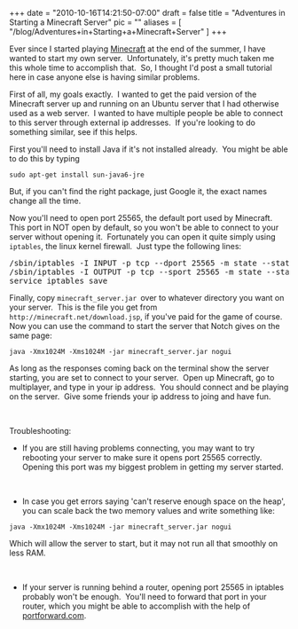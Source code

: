 
+++
date = "2010-10-16T14:21:50-07:00"
draft = false
title = "Adventures in Starting a Minecraft Server"
pic = ""
aliases = [
  "/blog/Adventures+in+Starting+a+Minecraft+Server"
]
+++

<p>Ever since I started playing <a href="http://www.minecraft.net/">Minecraft</a>  at the end of the summer, I&nbsp;have wanted to start my own server.&nbsp;  Unfortunately, it's pretty much taken me this whole time to accomplish  that.&nbsp; So, I&nbsp;thought I'd post a small tutorial here in case anyone else  is having similar problems.</p>
<p>First of all, my goals exactly.&nbsp; I&nbsp;wanted to get the paid version of  the Minecraft server up and running on an Ubuntu server that I&nbsp;had  otherwise used as a web server.&nbsp; I&nbsp;wanted to have multiple people be  able to connect to this server through external ip addresses.&nbsp; If you're  looking to do something similar, see if this helps.</p>
<p>First you'll need to install Java if it's not installed already.&nbsp; You might be able to do this by typing</p>
<p><code>sudo apt-get install sun-java6-jre<span style="font-family: Arial,Verdana,sans-serif;"> </span></code></p>
<p>But, if you can't find the right package, just Google it, the exact names change all the time.</p>
<p>Now you'll need to open port 25565, the default port used by  Minecraft.&nbsp; This port in NOT open by default, so you won't be able to  connect to your server without opening it.&nbsp; Fortunately you can open it  quite simply using <code>iptables</code>, the linux kernel firewall.&nbsp; Just type the following lines:</p>
<pre>
/sbin/iptables -I INPUT -p tcp --dport 25565 -m state --state NEW,ESTABLISHED -j ACCEPT
/sbin/iptables -I OUTPUT -p tcp --sport 25565 -m state --state ESTABLISHED -j ACCEPT
service iptables save
</pre>
<p>Finally, copy <code>minecraft_server.jar </code>over to whatever directory you want on your server.&nbsp; This is the file you get from <code>http://minecraft.net/download.jsp</code>, if you've paid for the game of course.&nbsp; Now you can use the command to start the server that Notch gives on the same page:</p>
<p><code>java -Xmx1024M -Xms1024M -jar minecraft_server.jar nogui</code></p>
<p>As long as the responses coming back on the terminal show the server  starting, you are set to connect to your server.&nbsp; Open up Minecraft, go  to multiplayer, and type in your ip address.&nbsp; You should connect and be  playing on the server.&nbsp; Give some friends your ip address to joing and  have fun.</p>
<p>&nbsp;</p>
<p>Troubleshooting:</p>
<ul>
    <li>If you are still having problems connecting, you may want to try  rebooting your server to make sure it opens port 25565 correctly.&nbsp;  Opening this port was my biggest problem in getting my server started.</li>
</ul>
<p>&nbsp;</p>
<ul>
    <li>In case you get errors saying 'can't reserve enough space on the  heap', you can scale back the two memory values and write something  like:</li>
</ul>
<p><code>java -Xmx1024M -Xms1024M -jar minecraft_server.jar nogui</code></p>
<p>Which will allow the server to start, but it may not run all that smoothly on less RAM.</p>
<p>&nbsp;</p>
<ul>
    <li>If your server is running behind a router, opening port 25565 in  iptables probably won't be enough.&nbsp; You'll need to forward that port in  your router, which you might be able to accomplish with the help of <a href="http://www.portforward.com/">portforward.com</a>.</li>
</ul>